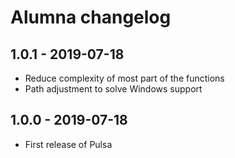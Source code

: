 # Alumna changelog

## 1.0.1 - 2019-07-18

* Reduce complexity of most part of the functions
* Path adjustment to solve Windows support

## 1.0.0 - 2019-07-18

* First release of Pulsa